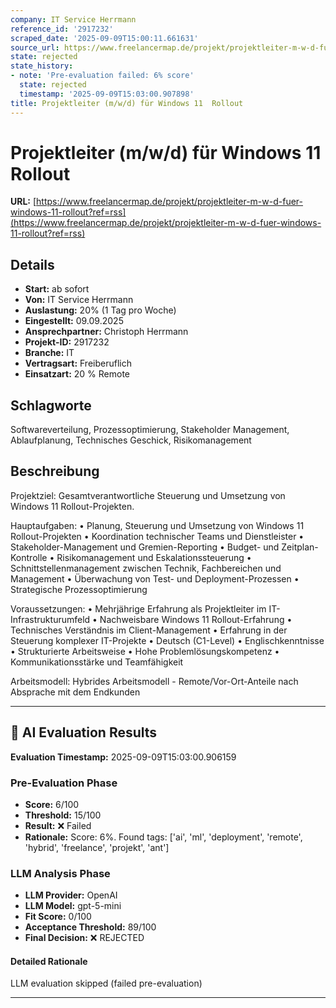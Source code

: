 ```yaml
---
company: IT Service Herrmann
reference_id: '2917232'
scraped_date: '2025-09-09T15:00:11.661631'
source_url: https://www.freelancermap.de/projekt/projektleiter-m-w-d-fuer-windows-11-rollout?ref=rss
state: rejected
state_history:
- note: 'Pre-evaluation failed: 6% score'
  state: rejected
  timestamp: '2025-09-09T15:03:00.907898'
title: Projektleiter (m/w/d) für Windows 11  Rollout
---
```



# Projektleiter (m/w/d) für Windows 11  Rollout
**URL:** [https://www.freelancermap.de/projekt/projektleiter-m-w-d-fuer-windows-11-rollout?ref=rss](https://www.freelancermap.de/projekt/projektleiter-m-w-d-fuer-windows-11-rollout?ref=rss)
## Details
- **Start:** ab sofort
- **Von:** IT Service Herrmann
- **Auslastung:** 20% (1 Tag pro Woche)
- **Eingestellt:** 09.09.2025
- **Ansprechpartner:** Christoph Herrmann
- **Projekt-ID:** 2917232
- **Branche:** IT
- **Vertragsart:** Freiberuflich
- **Einsatzart:** 20
                                                % Remote

## Schlagworte
Softwareverteilung, Prozessoptimierung, Stakeholder Management, Ablaufplanung, Technisches Geschick, Risikomanagement

## Beschreibung
Projektziel:
Gesamtverantwortliche Steuerung und Umsetzung von Windows 11 Rollout-Projekten.

Hauptaufgaben:
• Planung, Steuerung und Umsetzung von Windows 11 Rollout-Projekten
• Koordination technischer Teams und Dienstleister
• Stakeholder-Management und Gremien-Reporting
• Budget- und Zeitplan-Kontrolle
• Risikomanagement und Eskalationssteuerung
• Schnittstellenmanagement zwischen Technik, Fachbereichen und Management
• Überwachung von Test- und Deployment-Prozessen
• Strategische Prozessoptimierung

Voraussetzungen:
• Mehrjährige Erfahrung als Projektleiter im IT-Infrastrukturumfeld
• Nachweisbare Windows 11 Rollout-Erfahrung
• Technisches Verständnis im Client-Management
• Erfahrung in der Steuerung komplexer IT-Projekte
• Deutsch (C1-Level)
• Englischkenntnisse
• Strukturierte Arbeitsweise
• Hohe Problemlösungskompetenz
• Kommunikationsstärke und Teamfähigkeit

Arbeitsmodell:
Hybrides Arbeitsmodell - Remote/Vor-Ort-Anteile nach Absprache mit dem Endkunden

---

## 🤖 AI Evaluation Results

**Evaluation Timestamp:** 2025-09-09T15:03:00.906159

### Pre-Evaluation Phase
- **Score:** 6/100
- **Threshold:** 15/100
- **Result:** ❌ Failed
- **Rationale:** Score: 6%. Found tags: ['ai', 'ml', 'deployment', 'remote', 'hybrid', 'freelance', 'projekt', 'ant']

### LLM Analysis Phase
- **LLM Provider:** OpenAI
- **LLM Model:** gpt-5-mini
- **Fit Score:** 0/100
- **Acceptance Threshold:** 89/100
- **Final Decision:** ❌ REJECTED

#### Detailed Rationale
LLM evaluation skipped (failed pre-evaluation)

---
